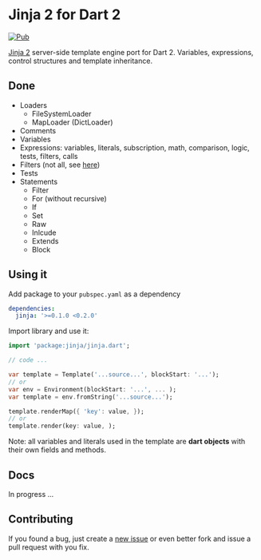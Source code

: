 # Jinja 2 for Dart 2

[![Pub](https://img.shields.io/pub/v/jinja.svg)](https://pub.dartlang.org/packages/jinja)

[Jinja 2](jinja) server-side template engine port for Dart 2. Variables, expressions, control structures and template inheritance.

Done
----
- Loaders
  - FileSystemLoader
  - MapLoader (DictLoader)
- Comments
- Variables
- Expressions: variables, literals, subscription, math, comparison, logic, tests, filters, calls
- Filters (not all, see [here](filters))
- Tests
- Statements
  - Filter
  - For (without recursive)
  - If
  - Set
  - Raw
  - Inlcude
  - Extends
  - Block

Using it
--------
Add package to your `pubspec.yaml` as a dependency

```yaml
dependencies:
  jinja: '>=0.1.0 <0.2.0'
```

Import library and use it:

```dart
import 'package:jinja/jinja.dart';

// code ...

var template = Template('...source...', blockStart: '...');
// or
var env = Environment(blockStart: '...', ... );
var template = env.fromString('...source...');

template.renderMap({ 'key': value, });
// or 
template.render(key: value, );
```

Note: all variables and literals used in the template are **dart objects** with their own fields and methods.

Docs
----
In progress ...

Contributing
------------
If you found a bug, just create a [new issue][new_issue] or even better fork
and issue a pull request with you fix.

[jinja]: http://jinja.pocoo.org/
[filter]: https://github.com/ykmnkmi/dart-jinja/blob/master/lib/src/filters.dart
[new_issue]: https://github.com/ykmnkmi/dart-jinja/issues/new